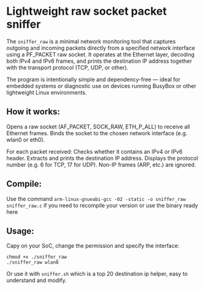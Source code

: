 # Lightweight raw socket packet sniffer

The `sniffer_raw` is a minimal network monitoring tool that captures outgoing and incoming packets directly from a specified network interface using a PF_PACKET raw socket.
It operates at the Ethernet layer, decoding both IPv4 and IPv6 frames, and prints the destination IP address together with the transport protocol (TCP, UDP, or other).

The program is intentionally simple and dependency-free — ideal for embedded systems or diagnostic use on devices running BusyBox or other lightweight Linux environments.

## How it works:

Opens a raw socket (AF_PACKET, SOCK_RAW, ETH_P_ALL) to receive all Ethernet frames.
Binds the socket to the chosen network interface (e.g. wlan0 or eth0).

For each packet received:
Checks whether it contains an IPv4 or IPv6 header.
Extracts and prints the destination IP address.
Displays the protocol number (e.g. 6 for TCP, 17 for UDP).
Non-IP frames (ARP, etc.) are ignored.

## Compile:
Use the command `arm-linux-gnueabi-gcc -O2 -static -o sniffer_raw sniffer_raw.c` if you need to recompile your version or use the binary ready here

## Usage:
Capy on your SoC, change the permission and specify the interface:
```
chmod +x ./sniffer_raw
./sniffer_raw wlan0
```

Or use it with `sniffer.sh` which is a top 20 destination ip helper, easy to understand and modify.
